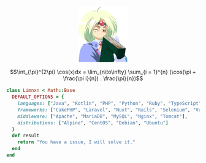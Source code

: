 <p align="center"><a href="https://github.com/limnxn/Resume"><img src="images/limnxn.png" width="128px"></a></p>

$$\int_{\pi}^{2\pi} \cos(x)dx = \lim_{n\to\infty} \sum_{i = 1}^{n} (\cos(\pi + \frac{\pi i}{n}) . \frac{\pi}{n})$$

```ruby
class Limnxn < Math::Base
  DEFAULT_OPTIONS = {
    languages: ["Java", "Kotlin", "PHP", "Python", "Ruby", "TypeScript"],
    frameworks: ["CakePHP", "Laravel", "Nuxt", "Rails", "Selenium", "Vue"],
    middleware: ["Apache", "MariaDB", "MySQL", "Nginx", "Tomcat"],
    distributions: ["Alpine", "CentOS", "Debian", "Ubuntu"]
  }
  def result
    return "You have a issue, I will solve it."
  end
end
```
